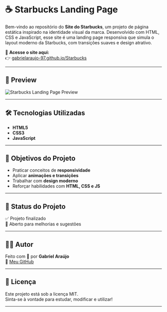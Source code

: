 # ☕ Starbucks Landing Page

Bem-vindo ao repositório do **Site do Starbucks**, um projeto de página estática inspirado na identidade visual da marca. Desenvolvido com HTML, CSS e JavaScript, esse site é uma landing page responsiva que simula o layout moderno da Starbucks, com transições suaves e design atrativo.

🔗 **Acesse o site aqui:**  
👉 [gabrielaraujo-97.github.io/Starbucks](https://gabrielaraujo-97.github.io/Starbucks)

---

## 📸 Preview

![Starbucks Landing Page Preview](https://cdn.discordapp.com/attachments/1329249192786526371/1361174039724298391/2.png?ex=67fdcb9c&is=67fc7a1c&hm=8560468fa1d24967ca2a58d074124b983bf4eadac7f821a3b25c6e42d14760ed&)  


---

## 🛠 Tecnologias Utilizadas

- **HTML5**
- **CSS3**
- **JavaScript**

---

## 🎯 Objetivos do Projeto

- Praticar conceitos de **responsividade**
- Aplicar **animações e transições**
- Trabalhar com **design moderno**
- Reforçar habilidades com **HTML, CSS e JS**

---

## 🚧 Status do Projeto

✅ Projeto finalizado  
📝 Aberto para melhorias e sugestões

---

## 🙋‍♂️ Autor

Feito com 💚 por **Gabriel Araújo**  
🔗 [Meu GitHub](https://github.com/gabrielaraujo-97)

---

## 📌 Licença

Este projeto está sob a licença MIT.  
Sinta-se à vontade para estudar, modificar e utilizar!

---

